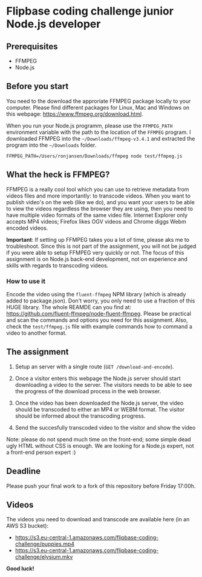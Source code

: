 # Flipbase coding challenge junior Node.js developer

## Prerequisites

  - FFMPEG
  - Node.js

## Before you start

You need to the download the approriate FFMPEG package locally to your computer. Please find different packages for Linux, Mac and Windows on this webpage: https://www.ffmpeg.org/download.html.

When you run your Node.js programm, please use the `FFMPEG_PATH` environment variable with the path to the location of the `FFMPEG` program. I downloaded FFMPEG into the `~/Downloads/ffmpeg-v3.4.1` and extracted the program into the `~/Downloads` folder.

    FFMPEG_PATH=/Users/ronjansen/Downloads/ffmpeg node test/ffmpeg.js

## What the heck is FFMPEG?

FFMPEG is a really cool tool which you can use to retrieve metadata from videos files and more importantly: to transcode videos. When you want to publish video's on the web (like we do), and you want your users to be able to view the videos regardless the browser they are using, then you need to have multiple video formats of the same video file. Internet Explorer only accepts MP4 videos; Firefox likes OGV videos and Chrome diggs Webm encoded videos. 

**Important**: If setting up FFMPEG takes you a lot of time, please aks me to troubleshoot. Since this is not part of the assignment, you will not be judged if you were able to setup FFMPEG very quickly or not. The focus of this assignment is on Node.js back-end development, not on experience and skills with regards to transcoding videos.

### How to use it
Encode the video using the `fluent-ffmpeg` NPM library (which is already added to package.json). Don't worry, you only need to use a fraction of this HUGE library. The whole REAMDE can you find at: https://github.com/fluent-ffmpeg/node-fluent-ffmpeg. Please be practical and scan the commands and options you need for this assignment. Also, check the `test/ffmpeg.js` file with example commands how to command a video to another format. 

## The assignment

  1. Setup an server with a single route (`GET /download-and-encode`).

  2. Once a visitor enters this webpage the Node.js server should start downloading a video to the server. The visitors needs to be able to see the progress of the download process in the web browser. 

  3. Once the video has been downloaded the Node.js server, the video should be transcoded to either an MP4 or WEBM format. The visitor should be informed about the transcoding progress.

  4. Send the succesfully transcoded video to the visitor and show the video

Note: please do not spend much time on the front-end; some simple dead ugly HTML without CSS is enough. We are looking for a Node.js expert, not a front-end person expert :)

## Deadline

Please push your final work to a fork of this repository before Friday 17:00h.

## Videos

The videos you need to download and transcode are available here (in an AWS S3 bucket):

  - https://s3.eu-central-1.amazonaws.com/flipbase-coding-challenge/puppies.mp4
  - https://s3.eu-central-1.amazonaws.com/flipbase-coding-challenge/elysium.mkv

**Good luck!**
